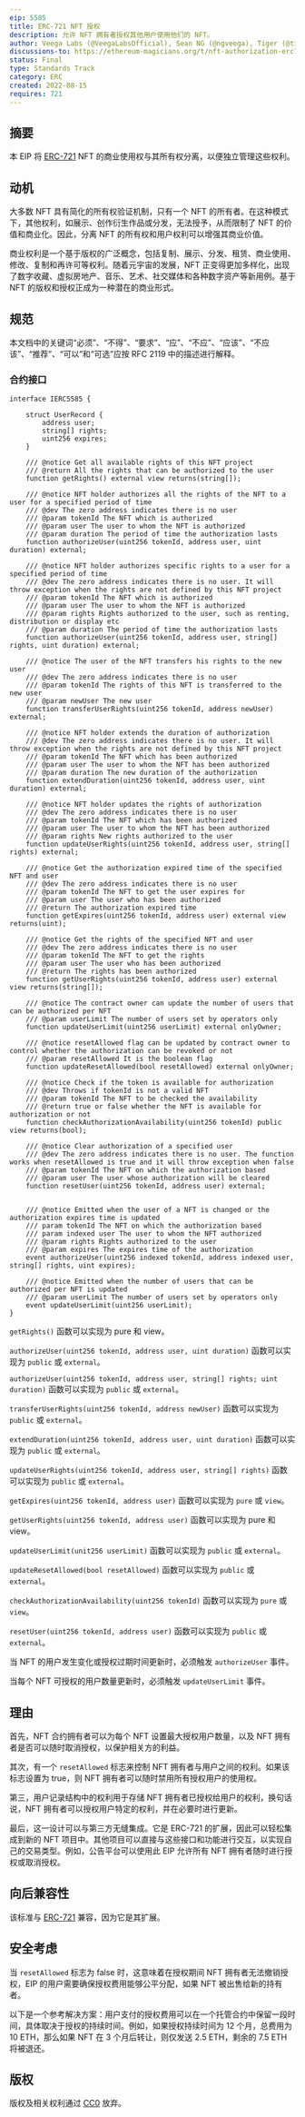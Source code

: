 ```yaml
---
eip: 5585
title: ERC-721 NFT 授权
description: 允许 NFT 拥有者授权其他用户使用他们的 NFT。
author: Veega Labs (@VeegaLabsOfficial), Sean NG (@ngveega), Tiger (@tiger0x), Fred (@apan826), Fov Cao (@fovcao)
discussions-to: https://ethereum-magicians.org/t/nft-authorization-erc721-extension/10661
status: Final
type: Standards Track
category: ERC
created: 2022-08-15
requires: 721
---
```


## 摘要

本 EIP 将 [ERC-721](./eip-721.md) NFT 的商业使用权与其所有权分离，以便独立管理这些权利。

## 动机

大多数 NFT 具有简化的所有权验证机制，只有一个 NFT 的所有者。在这种模式下，其他权利，如展示、创作衍生作品或分发，无法授予，从而限制了 NFT 的价值和商业化。因此，分离 NFT 的所有权和用户权利可以增强其商业价值。

商业权利是一个基于版权的广泛概念，包括复制、展示、分发、租赁、商业使用、修改、复制和再许可等权利。随着元宇宙的发展，NFT 正变得更加多样化，出现了数字收藏、虚拟房地产、音乐、艺术、社交媒体和各种数字资产等新用例。基于 NFT 的版权和授权正成为一种潜在的商业形式。

## 规范

本文档中的关键词“必须”、“不得”、“要求”、“应”、“不应”、“应该”、“不应该”、“推荐”、“可以”和“可选”应按 RFC 2119 中的描述进行解释。

### 合约接口

```solidity
interface IERC5585 {

    struct UserRecord {
        address user;
        string[] rights;
        uint256 expires;
    }

    /// @notice Get all available rights of this NFT project
    /// @return All the rights that can be authorized to the user
    function getRights() external view returns(string[]);

    /// @notice NFT holder authorizes all the rights of the NFT to a user for a specified period of time
    /// @dev The zero address indicates there is no user
    /// @param tokenId The NFT which is authorized
    /// @param user The user to whom the NFT is authorized
    /// @param duration The period of time the authorization lasts
    function authorizeUser(uint256 tokenId, address user, uint duration) external;

    /// @notice NFT holder authorizes specific rights to a user for a specified period of time
    /// @dev The zero address indicates there is no user. It will throw exception when the rights are not defined by this NFT project
    /// @param tokenId The NFT which is authorized
    /// @param user The user to whom the NFT is authorized
    /// @param rights Rights authorized to the user, such as renting, distribution or display etc
    /// @param duration The period of time the authorization lasts
    function authorizeUser(uint256 tokenId, address user, string[] rights, uint duration) external;
    
    /// @notice The user of the NFT transfers his rights to the new user
    /// @dev The zero address indicates there is no user
    /// @param tokenId The rights of this NFT is transferred to the new user
    /// @param newUser The new user
    function transferUserRights(uint256 tokenId, address newUser) external;

    /// @notice NFT holder extends the duration of authorization
    /// @dev The zero address indicates there is no user. It will throw exception when the rights are not defined by this NFT project
    /// @param tokenId The NFT which has been authorized
    /// @param user The user to whom the NFT has been authorized
    /// @param duration The new duration of the authorization
    function extendDuration(uint256 tokenId, address user, uint duration) external;

    /// @notice NFT holder updates the rights of authorization
    /// @dev The zero address indicates there is no user
    /// @param tokenId The NFT which has been authorized
    /// @param user The user to whom the NFT has been authorized
    /// @param rights New rights authorized to the user
    function updateUserRights(uint256 tokenId, address user, string[] rights) external;

    /// @notice Get the authorization expired time of the specified NFT and user
    /// @dev The zero address indicates there is no user
    /// @param tokenId The NFT to get the user expires for
    /// @param user The user who has been authorized
    /// @return The authorization expired time
    function getExpires(uint256 tokenId, address user) external view returns(uint);

    /// @notice Get the rights of the specified NFT and user
    /// @dev The zero address indicates there is no user
    /// @param tokenId The NFT to get the rights
    /// @param user The user who has been authorized
    /// @return The rights has been authorized
    function getUserRights(uint256 tokenId, address user) external view returns(string[]);

    /// @notice The contract owner can update the number of users that can be authorized per NFT
    /// @param userLimit The number of users set by operators only
    function updateUserLimit(uint256 userLimit) external onlyOwner;

    /// @notice resetAllowed flag can be updated by contract owner to control whether the authorization can be revoked or not 
    /// @param resetAllowed It is the boolean flag
    function updateResetAllowed(bool resetAllowed) external onlyOwner;

    /// @notice Check if the token is available for authorization
    /// @dev Throws if tokenId is not a valid NFT
    /// @param tokenId The NFT to be checked the availability
    /// @return true or false whether the NFT is available for authorization or not
    function checkAuthorizationAvailability(uint256 tokenId) public view returns(bool);

    /// @notice Clear authorization of a specified user
    /// @dev The zero address indicates there is no user. The function  works when resetAllowed is true and it will throw exception when false  
    /// @param tokenId The NFT on which the authorization based
    /// @param user The user whose authorization will be cleared
    function resetUser(uint256 tokenId, address user) external;


    /// @notice Emitted when the user of a NFT is changed or the authorization expires time is updated
    /// param tokenId The NFT on which the authorization based
    /// param indexed user The user to whom the NFT authorized
    /// @param rights Rights authorized to the user
    /// @param expires The expires time of the authorization
    event authorizeUser(uint256 indexed tokenId, address indexed user, string[] rights, uint expires);

    /// @notice Emitted when the number of users that can be authorized per NFT is updated
    /// @param userLimit The number of users set by operators only
    event updateUserLimit(uint256 userLimit);
}
```

`getRights()` 函数可以实现为 pure 和 view。

`authorizeUser(uint256 tokenId, address user, uint duration)` 函数可以实现为 `public` 或 `external`。

`authorizeUser(uint256 tokenId, address user, string[] rights; uint duration)` 函数可以实现为 `public` 或 `external`。

`transferUserRights(uint256 tokenId, address newUser)` 函数可以实现为 `public` 或 `external`。

`extendDuration(uint256 tokenId, address user, uint duration)` 函数可以实现为 `public` 或 `external`。

`updateUserRights(uint256 tokenId, address user, string[] rights)` 函数可以实现为 `public` 或 `external`。

`getExpires(uint256 tokenId, address user)` 函数可以实现为 `pure` 或 `view`。

`getUserRights(uint256 tokenId, address user)` 函数可以实现为 pure 和 view。

`updateUserLimit(unit256 userLimit)` 函数可以实现为 `public` 或 `external`。

`updateResetAllowed(bool resetAllowed)` 函数可以实现为 `public` 或 `external`。

`checkAuthorizationAvailability(uint256 tokenId)` 函数可以实现为 `pure` 或 `view`。

`resetUser(uint256 tokenId, address user)` 函数可以实现为 `public` 或 `external`。

当 NFT 的用户发生变化或授权过期时间更新时，必须触发 `authorizeUser` 事件。

当每个 NFT 可授权的用户数量更新时，必须触发 `updateUserLimit` 事件。

## 理由

首先，NFT 合约拥有者可以为每个 NFT 设置最大授权用户数量，以及 NFT 拥有者是否可以随时取消授权，以保护相关方的利益。

其次，有一个 `resetAllowed` 标志来控制 NFT 拥有者与用户之间的权利。如果该标志设置为 true，则 NFT 拥有者可以随时禁用所有授权用户的使用权。

第三，用户记录结构中的权利用于存储 NFT 拥有者已授权给用户的权利，换句话说，NFT 拥有者可以授权用户特定的权利，并在必要时进行更新。

最后，这一设计可以与第三方无缝集成。它是 ERC-721 的扩展，因此可以轻松集成到新的 NFT 项目中。其他项目可以直接与这些接口和功能进行交互，以实现自己的交易类型。例如，公告平台可以使用此 EIP 允许所有 NFT 拥有者随时进行授权或取消授权。

## 向后兼容性

该标准与 [ERC-721](./eip-721.md) 兼容，因为它是其扩展。

## 安全考虑

当 `resetAllowed` 标志为 false 时，这意味着在授权期间 NFT 拥有者无法撤销授权，EIP 的用户需要确保授权费用能够公平分配，如果 NFT 被出售给新的持有者。

以下是一个参考解决方案：用户支付的授权费用可以在一个托管合约中保留一段时间，具体取决于授权的持续时间。例如，如果授权持续时间为 12 个月，总费用为 10 ETH，那么如果 NFT 在 3 个月后转让，则仅发送 2.5 ETH，剩余的 7.5 ETH 将被退还。

## 版权

版权及相关权利通过 [CC0](../LICENSE.md) 放弃。